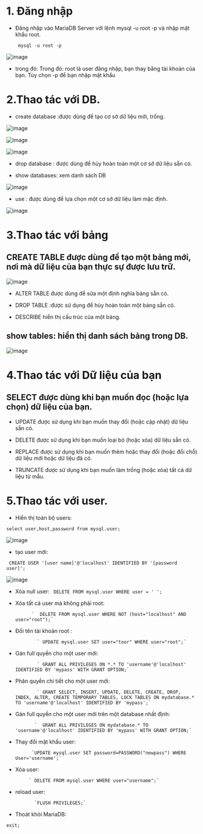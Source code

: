# 1. Đăng nhập
- Đăng nhập vào MariaDB Server với lệnh mysql -u root -p và nhập mật khẩu root.

   ` mysql -u root -p`
   
 ![image](https://user-images.githubusercontent.com/110179869/191648879-bb6d2da3-14c7-40bd-8790-7bd0406ec21f.png)
  
- trong đó: Trong đó: root là user đăng nhập, bạn thay bằng tài khoản của bạn. Tùy chọn -p để bạn nhập mật khẩu

# 2.Thao tác với DB.
- create database :được dùng để tạo cơ sở dữ liệu mới, trống.

![image](https://user-images.githubusercontent.com/110179869/191649242-86043fa0-254c-4563-977a-2827b50ded94.png)

![image](https://user-images.githubusercontent.com/110179869/191649541-6d00fc6a-d404-483f-a244-02ae1caaf75a.png)

![image](https://user-images.githubusercontent.com/110179869/191649635-1f754558-8247-465b-933f-f2b0a1a1c5e9.png)

- drop database : được dùng để hủy hoàn toàn một cơ sở dữ liệu sẵn có.


- show databases: xem danh sách DB

![image](https://user-images.githubusercontent.com/110179869/191650020-7f39e6e0-4a74-47bb-854d-1fb5ffc55960.png)

- use : được dùng để lựa chọn một cơ sở dữ liệu làm mặc định.

![image](https://user-images.githubusercontent.com/110179869/191650078-9d550cf2-454c-4ec4-ad4c-45193eec78da.png)

# 3.Thao tác với bảng
## CREATE TABLE được dùng để tạo một bảng mới, nơi mà dữ liệu của bạn thực sự được lưu trữ.

![image](https://user-images.githubusercontent.com/110179869/191650409-06f1ecbd-2451-463d-9ae6-115c5ad2ed67.png)

- ALTER TABLE được dùng để sửa một định nghĩa bảng sẵn có.

- DROP TABLE :được sử dụng để hủy hoàn toàn một bảng sẵn có.

- DESCRIBE hiển thị cấu trúc của một bảng.

## show tables: hiển thị danh sách bảng trong DB.

![image](https://user-images.githubusercontent.com/110179869/191650503-801a2a84-a619-4853-b566-5d4b9486c09a.png)

# 4.Thao tác với Dữ liệu của bạn
## SELECT được dùng khi bạn muốn đọc (hoặc lựa chọn) dữ liệu của bạn.

- UPDATE được sử dụng khi bạn muốn thay đổi (hoặc cập nhật) dữ liệu sẵn có.

- DELETE được sử dụng khi bạn muốn loại bỏ (hoặc xóa) dữ liệu sẵn có.

- REPLACE được sử dụng khi bạn muốn thêm hoặc thay đổi (hoặc đổi chỗ) dữ liệu mới hoặc dữ liệu đã có.

- TRUNCATE được sử dụng khi bạn muốn làm trống (hoặc xóa) tất cả dữ liệu từ mẫu.

# 5.Thao tác với user.
- Hiển thị toàn bộ users:

 `select user,host,password from mysql.user;`

![image](https://user-images.githubusercontent.com/110179869/191650880-fdeb027d-0dc2-4fab-a71b-5c018babc706.png)

- tạo user mới:

` CREATE USER '[user name]'@'localhost' IDENTIFIED BY '[password user]';`

![image](https://user-images.githubusercontent.com/110179869/191651070-8373c221-5b74-4795-a5e1-6b4ae6ab4d81.png)

- Xóa null user:
`
              DELETE FROM mysql.user WHERE user = ' ';`
              
- Xóa tất cả user mà không phải root:

            `  DELETE FROM mysql.user WHERE NOT (host="localhost" AND user="root");`
            
- Đổi tên tài khoản root :

              ` UPDATE mysql.user SET user="toor" WHERE user="root";`
              
- Gán full quyền cho một user mới:

              ` GRANT ALL PRIVILEGES ON *.* TO 'username'@'localhost' IDENTIFIED BY 'mypass' WITH GRANT OPTION;`
              
- Phân quyền chi tiết cho một user mới:

              ` GRANT SELECT, INSERT, UPDATE, DELETE, CREATE, DROP, INDEX, ALTER, CREATE TEMPORARY TABLES, LOCK TABLES ON mydatabase.* TO 'username'@'localhost' IDENTIFIED BY 'mypass';`
              
- Gán full quyền cho một user mới trên một database nhất định:

             `  GRANT ALL PRIVILEGES ON mydatabase.* TO 'username'@'localhost' IDENTIFIED BY 'mypass' WITH GRANT OPTION;`
             
- Thay đổi mật khẩu user:

            `UPDATE mysql.user SET password=PASSWORD("newpass") WHERE User='username';`
            
- Xóa user:

           ` DELETE FROM mysql.user WHERE user="username";`
           
- reload user:

             `FLUSH PRIVILEGES;`
             
- Thoát khỏi MariaDB: 


`exit;`



